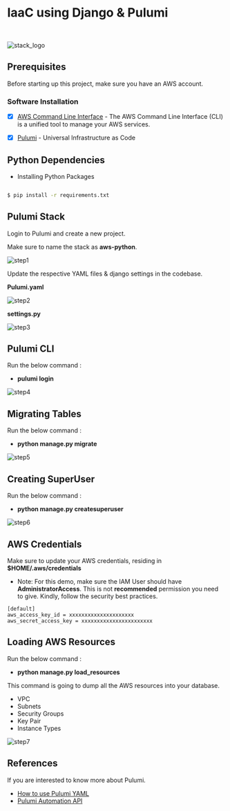 # IaaC using Django & Pulumi
<br>

![stack_logo](./misc/images/pulumi_automation.png)

## Prerequisites 

Before starting up this project, make sure you have an AWS account.

### Software Installation

- [x] [AWS Command Line Interface](https://aws.amazon.com/cli/) - The AWS Command Line Interface (CLI) is a unified tool to manage your AWS services.


- [x] [Pulumi](https://www.pulumi.com/) - Universal Infrastructure as Code


## Python Dependencies

- Installing Python Packages

```bash

$ pip install -r requirements.txt

```

## Pulumi Stack

Login to Pulumi and create a new project.

Make sure to name the stack as **aws-python**.


![step1](./misc/images/step1.png)


Update the respective YAML files & django settings in the codebase.

**Pulumi.yaml**

![step2](./misc/images/step2.png)

**settings.py**

![step3](./misc/images/step3.png)


## Pulumi CLI

Run the below command :
- **pulumi login**

![step4](./misc/images/step4.png)



## Migrating Tables

Run the below command :

- **python manage.py migrate**

![step5](./misc/images/step5.png)


## Creating SuperUser

Run the below command : 

- **python manage.py createsuperuser**

![step6](./misc/images/step6.png)


## AWS Credentials

Make sure to update your AWS credentials, residing in **$HOME/.aws/credentials**

* Note: For this demo, make sure the IAM User should have **AdministratorAccess**. This is not **recommended** permission you need to give. Kindly, follow the security best practices.

```
[default]
aws_access_key_id = xxxxxxxxxxxxxxxxxxxxx
aws_secret_access_key = xxxxxxxxxxxxxxxxxxxxxxx
```


## Loading AWS Resources

Run the below command : 

- **python manage.py load_resources**

This command is going to dump all the AWS resources into your database.
- VPC
- Subnets
- Security Groups
- Key Pair
- Instance Types


![step7](./misc/images/step7.png)





## References

If you are interested to know more about Pulumi.

- [How to use Pulumi YAML](https://www.pulumi.com/docs/intro/languages/yaml/)
- [Pulumi Automation API](https://www.pulumi.com/automation/) 